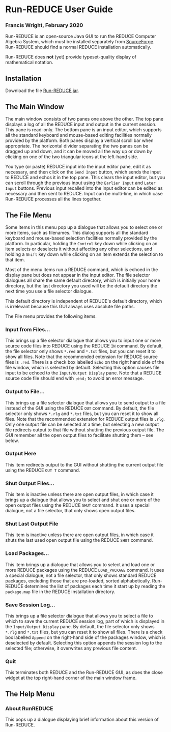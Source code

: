 # Run-REDUCE User Guide

### Francis Wright, February 2020

Run-REDUCE is an open-source Java GUI to run the REDUCE Computer
Algebra System, which must be installed separately from
[SourceForge](https://sourceforge.net/projects/reduce-algebra/).
Run-REDUCE should find a normal REDUCE installation automatically.

Run-REDUCE does **not** (yet) provide typeset-quality display of
mathematical notation.

## Installation

Download the file
[Run-REDUCE.jar](out/artifacts/Run_REDUCE_jar/Run-REDUCE.jar).

## The Main Window

The main window consists of two panes one above the other.  The top
pane displays a log of all the REDUCE input and output in the current
session.  This pane is read-only.  The bottom pane is an input editor,
which supports all the standard keyboard and mouse-based editing
facilities normally provided by the platform.  Both panes display a
vertical scroll bar when appropriate.  The horizontal divider
separating the two panes can be dragged up and down, and it can be
moved all the way up or down by clicking on one of the two triangular
icons at the left-hand side.

You type (or paste) REDUCE input into the input editor pane, edit it
as necessary, and then click on the `Send Input` button, which sends
the input to REDUCE and echos it in the top pane.  This clears the
input editor, but you can scroll through the previous input using the
`Earlier Input` and `Later Input` buttons.  Previous input recalled
into the input editor can be edited as necessary and then sent to
REDUCE.  Input can be multi-line, in which case Run-REDUCE processes
all the lines together.

## The File Menu

Some items in this menu pop up a dialogue that allows you to select
one or more items, such as filenames.  This dialog supports all the
standard keyboard and mouse-based selection facilities normally
provided by the platform.  In particular, holding the `Control` key
down while clicking on an item selects or deselects it without
affecting any other selections, and holding a `Shift` key down while
clicking on an item extends the selection to that item.

Most of the menu items run a REDUCE command, which is echoed in the
display pane but does not appear in the input editor.  The file
selector dialogues all share the same default directory, which is
initially your home directory, but the last directory you used will be
the default directory the next time you use a file selector dialogue.

This default directory is independent of REDUCE's default directory,
which is irrelevant because this GUI always uses absolute file paths.

The File menu provides the following items.

### Input from Files...

This brings up a file selector dialogue that allows you to input one
or more source code files into REDUCE using the REDUCE `IN` command.
By default, the file selector only shows `*.red` and `*.txt` files,
but you can reset it to show all files.  Note that the recommended
extension for REDUCE source files is `.red`.  There is a check box
labelled `Echo` on the right hand side of the file window, which is
selected by default.  Selecting this option causes file input to be
echoed to the `Input/Output Display` pane.  Note that a REDUCE source
code file should end with `;end;` to avoid an error message.

### Output to File...

This brings up a file selector dialogue that allows you to send output
to a file instead of the GUI using the REDUCE `OUT` command.  By
default, the file selector only shows `*.rlg` and `*.txt` files, but
you can reset it to show all files.  Note that the recommended
extension for REDUCE output files is `.rlg`.  Only one output file can
be selected at a time, but selecting a new output file redirects
output to that file without shutting the previous output file.  The
GUI remember all the open output files to facilitate shutting them
&ndash; see below.

### Output Here

This item redirects output to the GUI without shutting the current
output file using the REDUCE `OUT T` command.

### Shut Output Files...

This item is inactive unless there are open output files, in which
case it brings up a dialogue that allows you to select and shut one or
more of the open output files using the REDUCE `SHUT` command.  It
uses a special dialogue, not a file selector, that only shows open
output files.

### Shut Last Output File

This item is inactive unless there are open output files, in which
case it shuts the last used open output file using the REDUCE `SHUT`
command.

### Load Packages...

This item brings up a dialogue that allows you to select and load one
or more REDUCE packages using the REDUCE `LOAD_PACKAGE` command.  It
uses a special dialogue, not a file selector, that only shows standard
REDUCE packages, excluding those that are pre-loaded, sorted
alphabetically.  Run-REDUCE determines the list of packages each time
it start up by reading the `package.map` file in the REDUCE
installation directory.

### Save Session Log...

This brings up a file selector dialogue that allows you to select a
file to which to save the current REDUCE session log, part of which is
displayed in the `Input/Output Display` pane.  By default, the file
selector only shows `*.rlg` and `*.txt` files, but you can reset it to
show all files.  There is a check box labelled `Append` on the
right-hand side of the packages window, which is deselected by
default.  Selecting this option appends the session log to the
selected file; otherwise, it overwrites any previous file content.

### Quit

This terminates both REDUCE and the Run-REDUCE GUI, as does the close
widget at the top right-hand corner of the main window frame.

## The Help Menu

### About RunREDUCE

This pops up a dialogue displaying brief information about this
version of Run-REDUCE.
